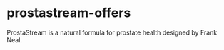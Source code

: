 # prostastream-offers
ProstaStream is a natural formula for prostate health designed by Frank Neal.
